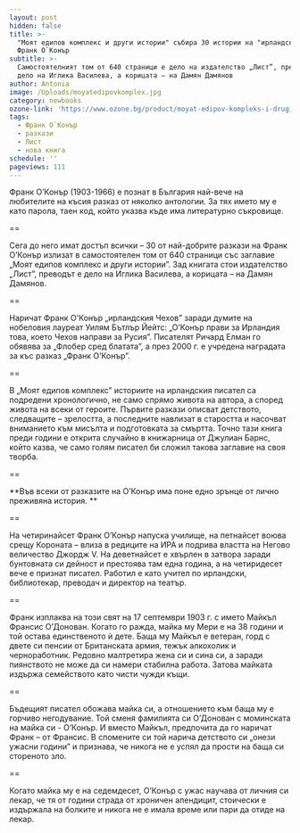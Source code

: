 ```yaml
---
layout: post
hidden: false
title: >-
  "Моят едипов комплекс и други истории" събира 30 истории на "ирландския Чехов"
  Франк О`Конър
subtitle: >-
  Самостоятелният том от 640 страници е дело на издателство „Лист”, преводът е
  дело на Иглика Василева, а корицата – на Дамян Дамянов
author: Antonia
image: /Uploads/moyatedipovkomplex.jpg
category: newbooks
ozone-link: 'https://www.ozone.bg/product/moyat-edipov-kompleks-i-drugi-istorii/'
tags:
  - Франк О`Конър
  - разкази
  - Лист
  - нова книга
schedule: ''
pageviews: 111
---
```

Франк О’Конър (1903-1966) е познат в България най-вече на любителите на късия разказ от няколко антологии. За тях името му е като парола, таен код, който указва къде има литературно съкровище.

\==

Сега до него имат достъп всички – 30 от най-добрите разкази на Франк О’Конър излизат в самостоятелен том от 640 страници със заглавие „Моят едипов комплекс и други истории”. Зад книгата стои издателство „Лист”, преводът е дело на Иглика Василева, а корицата – на Дамян Дамянов.

\==

Наричат Франк О'Конър „ирландския Чехов” заради думите на нобеловия лауреат Уилям Бътлър Йейтс: „О’Конър прави за Ирландия това, което Чехов направи за Русия”. Писателят Ричард Елман го обявява за „Флобер сред блатата”, а през 2000 г. е учредена наградата за къс разказ „Франк О’Конър”. 

\==

В „Моят едипов комплекс” историите на ирландския писател са подредени хронологично, не само спрямо живота на автора, а според живота на всеки от героите. Първите разкази описват детството, следващите – зрелостта, а последните навлизат в старостта и насочват вниманието към мисълта и подготовката за смъртта. Точно тази книга преди години е открита случайно в книжарница от Джулиан Барнс, който казва, че само голям писател би сложил такова заглавие на своя творба. 

\==

**Във всеки от разказите на О’Конър има поне едно зрънце от лично преживяна история. **

\==

На четиринайсет Франк О’Конър напуска училище, на петнайсет воюва срещу Короната – влиза в редиците на ИРА и подрива властта на Негово величество Джордж V. На деветнайсет е хвърлен в затвора заради бунтовната си дейност и престоява там една година, а на четиридесет вече е признат писател. Работил е като учител по ирландски, библиотекар, преводач и директор на театър. 

\==

Франк изплаква на този свят на 17 септември 1903 г. с името Майкъл Франсис О’Донован. Когато го ражда, майка му Мeри е на 38 години и той остава единственото ѝ дете. Баща му Майкъл е ветеран, горд с двете си пенсии от Британската армия, тежък алкохолик и черноработник. Редовно малтретира жена си и сина си, а заради пиянството не може да си намери стабилна работа. Затова майката издържа семейството като чисти чужди къщи. 

\==

Бъдещият писател обожава майка си, а отношението към баща му е горчиво негодувание. Той сменя фамилията си О’Донован с моминската на майка си - О’Конър. И вместо Майкъл, предпочита да го наричат Франк – от Франсис. В спомените си той нарича детството си „онези ужасни години” и признава, че никога не е успял да прости на баща си стореното зло.

\==

Когато майка му е на седемдесет, О’Конър с ужас научава от личния си лекар, че тя от години страда от хроничен апендицит, стоически е издържала на болките и никога не е имала време или пари да отиде на лекар.
